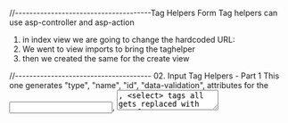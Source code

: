 //--------------------------------------Tag Helpers Form Tag helpers
can use asp-controller and asp-action
1. in index view we are going to change the hardcoded URL: 
2. We went to view imports to bring the taghelper
3. then we created the same for the create view

//-------------------------------------- 02. Input Tag Helpers - Part 1
This one generates "type", "name", "id", "data-validation", attributes for the <input>, <textarea>, <select> tags all gets replaced with asp-for
1. in create view : we do have to add @model as stronlgy typed view in order to use asp-for
2. We went to the first input and put asp-for
3. we wnt to email email and replaced this:  <input type="email" id="Email" name="Email" class="form-input" /> for <input asp-for="Email" type="email" class="form-input" />
4. IMPORTANT in the previous change it is possible to "sacar" type="email" if we provide the type in the actual personaddrequest like this:[DataType(DataType.EmailAddress)]
5. we have done the same for date
6. and as well for gender
7. We then used instead of this: <input type="radio" asp-for="Gender" value="Male" />
                <label for="Male">Male</label>

                <input type="radio" id="Female" name="Gender" value="Female" class="ml" />
                <label for="Female">Female</label>

                <input type="radio" id="Other" name="Gender" value="Other" class="ml" />
                <label for="Other">Other</label>

                we used this: 
                 @{
                    string[] genders = (string[])Enum.GetNames(typeof(GenderOptions));
                }
                @foreach (string gender in genders)
                {
                    <input type="radio" asp-for="Gender" value="@gender" />
                    <label for="@gender">@gender</label>
                }
8. then we did it with country
9. same as Receive newletters: we can take out the type checkboks if the type in the model is boolean

//-------------------------------------03. Input Tag Helpers - Part 2
instead of creating a foreach to list all the countries, there is another way to do it: 
1. first go to persons controller and modify create
2. we have to import rendering: using Microsoft.AspNetCore.Mvc.Rendering;
3. then in create view I used asp-items to retrieve countries easier

//---------------------------------04. Client Side Validations
there are two types of validation Import JQuery validation Scripts or "data-*" attributes in html tags auto generated with "asp-for" helper
1. we added the jquery scripts (three) at the end of create that will validate the data.
2. we added <span asp-validation-for="PersonName" class="text-red"></span> to show the actual error to the user
3. we added required for personaddrequest
4. We added the summary of all errors at the end with  <div asp-validation-summary="All" class="text-red"></div>

//---------------------------------- 05. Script Tag Helpers
Advantage of the jquery scripts we can cahe, but we can't rely only on jquery
we can use asp-fallback-src and asp-fallback-test
1. So in short we can have the physical file instead of quering the web just in case if the web is not accessible
2. so in this case I copied three js files obtained from the link inside of wwwroot
3. then we added the sections which will organize the scripts imported
4. In the Layout we then added @RenderSection("scripts", required: false) wich means render scripts but they are optional because of false

//----------------------------------06. Image Tag Helpers
so sometimes in some browser when using img, it can be stored in cache so when updating the image might not be loaded in the browser, we can solve this by using asp-append-version
1. we first created a new logo and use the snipping too to stored
2. then we pasted the logo inside of wwwwrootfolder
3. the we added the image inside of Layout
4. in create view we use in w-50 next to personname we used centger-box

//-----------------------------------07. Edit View
we will create the edit view which we did not so in the CRUD section
1. We have created the edit view first (it is a copy of create) 
2. in persons controller we created a new action method for edit
3. in the index view we added at the end this tag  <td style="width:20%"><a asp-controller="Persons" asp-action="Edit" asp-route-personID="@person.PersonID">Edit</a></td>
4. We added the tag options inthe index view 
5. in the controller we added the get and post methods for edit


